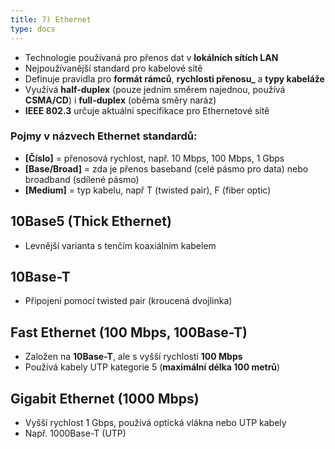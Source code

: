 ```yaml
---
title: 7) Ethernet
type: docs
---
```


- Technologie používaná pro přenos dat v **lokálních sítích LAN**
- Nejpoužívanější standard pro kabelové sítě
- Definuje pravidla pro **formát rámců**, **rychlosti přenosu\_** a **typy kabeláže**
- Využívá **half-duplex** (pouze jedním směrem najednou, používá **CSMA/CD**) i **full-duplex** (oběma směry naráz)
- **IEEE 802.3** určuje aktuální specifikace pro Ethernetové sítě

### Pojmy v názvech Ethernet standardů:

- **[Číslo]** = přenosová rychlost, např. 10 Mbps, 100 Mbps, 1 Gbps
- **[Base/Broad]** = zda je přenos baseband (celé pásmo pro data) nebo broadband (sdílené pásmo)
- **[Medium]** = typ kabelu, např T (twisted pair), F (fiber optic)

## 10Base5 (Thick Ethernet)

- Levnější varianta s tenčím koaxiálním kabelem

## 10Base-T

- Připojení pomocí twisted pair (kroucená dvojlinka)

## Fast Ethernet (100 Mbps, 100Base-T)

- Založen na **10Base-T**, ale s vyšší rychlostí **100 Mbps**
- Používá kabely UTP kategorie 5 (**maximální délka 100 metrů**)

## Gigabit Ethernet (1000 Mbps)

- Vyšší rychlost 1 Gbps, používá optická vlákna nebo UTP kabely
- Např. 1000Base-T (UTP)
